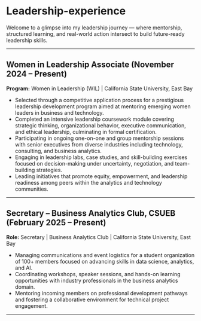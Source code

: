 # Leadership-experience
Welcome to a glimpse into my leadership journey — where mentorship, structured learning, and real-world action intersect to build future-ready leadership skills.

---

##  Women in Leadership Associate (November 2024 – Present)

**Program:** Women in Leadership (WIL) | California State University, East Bay

- Selected through a competitive application process for a prestigious leadership development program aimed at mentoring emerging women leaders in business and technology.
- Completed an intensive leadership coursework module covering strategic thinking, organizational behavior, executive communication, and ethical leadership, culminating in formal certification.
- Participating in ongoing one-on-one and group mentorship sessions with senior executives from diverse industries including technology, consulting, and business analytics.
- Engaging in leadership labs, case studies, and skill-building exercises focused on decision-making under uncertainty, negotiation, and team-building strategies.
- Leading initiatives that promote equity, empowerment, and leadership readiness among peers within the analytics and technology communities.

---

##  Secretary – Business Analytics Club, CSUEB (February 2025 – Present)

**Role:** Secretary | Business Analytics Club | California State University, East Bay

- Managing communications and event logistics for a student organization of 100+ members focused on advancing skills in data science, analytics, and AI.
- Coordinating workshops, speaker sessions, and hands-on learning opportunities with industry professionals in the business analytics domain.
- Mentoring incoming members on professional development pathways and fostering a collaborative environment for technical project engagement.

---
